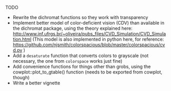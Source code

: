 TODO

- Rewrite the dichromat functions so they work with transparency
- Implement better model of color-deficient vision (CDV) than available in
  the dichromat package, using the theory explained here:
  http://www.inf.ufrgs.br/~oliveira/pubs_files/CVD_Simulation/CVD_Simulation.html
  (This model is also implemented in python here, for reference:
  https://github.com/njsmith/colorspacious/blob/master/colorspacious/cvd.py
  )
- Add a `desaturate` function that converts colors to grayscale (not necessary,
  the one from `colorspace` works just fine)
- Add convenience functions for things other than grobs, using the 
  cowplot::plot_to_gtable() function (needs to be exported from
  cowplot, though)
- Write a better vignette
